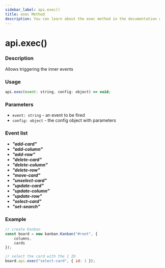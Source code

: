 ```yaml
---
sidebar_label: api.exec()
title: exec Method
description: You can learn about the exec method in the documentation of the DHTMLX JavaScript Kanban library. Browse developer guides and API reference, try out code examples and live demos, and download a free 30-day evaluation version of DHTMLX Kanban.
---
```


# api.exec()

### Description

Allows triggering the inner events

### Usage

```js
api.exec(event: string, config: object) => void;
```

### Parameters

- `event: string` - an event to be fired
- `config: object` - the config object with parameters

### Event list

- ***"add-card"***
- ***"add-column"***
- ***"add-row"***
- ***"delete-card"***
- ***"delete-column"***
- ***"delete-row"***
- ***"move-card"***
- ***"unselect-card"***
- ***"update-card"***
- ***"update-column"***
- ***"update-row"***
- ***"select-card"***
- ***"set-search"***

### Example

```jsx {8}
// create Kanban
const board = new kanban.Kanban("#root", {
	columns,
	cards
});

// select the card with the 1 ID
board.api.exec("select-card", { id: 1 });
```
